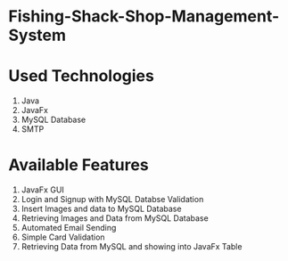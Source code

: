 # Fishing-Shack-Shop-Management-System

# Used Technologies

  1. Java
  2. JavaFx
  3. MySQL Database
  4. SMTP
  
# Available Features
  
  1. JavaFx GUI
  2. Login and Signup with MySQL Databse Validation
  3. Insert Images and data to MySQL Database
  4. Retrieving Images and Data from MySQL Database
  5. Automated Email Sending
  6. Simple Card Validation
  7. Retrieving Data from MySQL and showing into JavaFx Table
  
 
